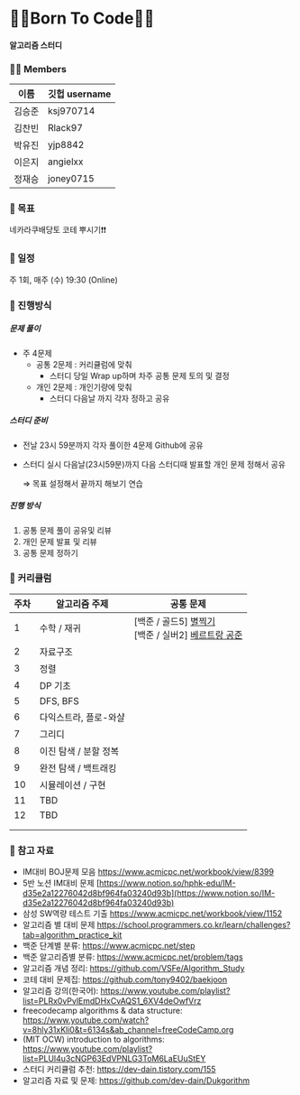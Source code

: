 # 👩‍💻Born To Code👨‍💻

#### 알고리즘 스터디



### 🙋‍♀️ Members

| 이름   | 깃헙 username |
| ------ | ------------- |
| 김승준 | ksj970714     |
| 김찬빈 | Rlack97       |
| 박유진 | yjp8842       |
| 이은지 | angielxx      |
| 정재승 | joney0715     |



### 🔹 목표

네카라쿠배당토 코테 뿌시기❗❗

### 🔹 일정

주 1회, 매주 (수) 19:30 (Online)

### 🔹 진행방식

##### 문제 풀이

- 주 4문제
  - 공통 2문제 : 커리큘럼에 맞춰
    - 스터디 당일 Wrap up하며 차주 공통 문제 토의 및 결정
  - 개인 2문제 : 개인기량에 맞춰
    - 스터디 다음날 까지 각자 정하고 공유

##### 스터디 준비

- 전날 23시 59분까지 각자 풀이한 4문제 Github에 공유

- 스터디 실시 다음날(23시59분)까지 다음 스터디때 발표할 개인 문제 정해서 공유

  ⇒ 목표 설정해서 끝까지 해보기 연습

##### 진행 방식

1. 공통 문제 풀이 공유및 리뷰
2. 개인 문제 발표 및 리뷰
3. 공통 문제 정하기



### 🔹 커리큘럼

| 주차 | 알고리즘 주제         | 공통 문제                                                    |
| ---- | --------------------- | ------------------------------------------------------------ |
| 1    | 수학 / 재귀           | [백준 / 골드5] [별찍기](https://www.acmicpc.net/problem/2447)<br />[백준 / 실버2] [베르트랑 공준](https://www.acmicpc.net/problem/4948) |
| 2    | 자료구조              |                                                              |
| 3    | 정렬                  |                                                              |
| 4    | DP 기초               |                                                              |
| 5    | DFS, BFS              |                                                              |
| 6    | 다익스트라, 플로-와샬 |                                                              |
| 7    | 그리디                |                                                              |
| 8    | 이진 탐색 / 분할 정복 |                                                              |
| 9    | 완전 탐색 / 백트래킹  |                                                              |
| 10   | 시뮬레이션 / 구현     |                                                              |
| 11   | TBD                   |                                                              |
| 12   | TBD                   |                                                              |
|      |                       |                                                              |
|      |                       |                                                              |



### 🔹 참고 자료

- IM대비 BOJ문제 모음 https://www.acmicpc.net/workbook/view/8399
- 5반 노션 IM대비 문제 [https://www.notion.so/hphk-edu/IM-d35e2a12276042d8bf964fa03240d93b](https://www.notion.so/IM-d35e2a12276042d8bf964fa03240d93b)
- 삼성 SW역량 테스트 기출 https://www.acmicpc.net/workbook/view/1152
- 알고리즘 별 대비 문제 https://school.programmers.co.kr/learn/challenges?tab=algorithm_practice_kit
- 백준 단계별 분류: https://www.acmicpc.net/step
- 백준 알고리즘별 분류: https://www.acmicpc.net/problem/tags
- 알고리즘 개념 정리: https://github.com/VSFe/Algorithm_Study
- 코테 대비 문제집: https://github.com/tony9402/baekjoon
- 알고리즘 강의(한국어): https://www.youtube.com/playlist?list=PLRx0vPvlEmdDHxCvAQS1_6XV4deOwfVrz
- freecodecamp algorithms & data structure: https://www.youtube.com/watch?v=8hly31xKli0&t=6134s&ab_channel=freeCodeCamp.org
- (MIT OCW) introduction to algorithms: https://www.youtube.com/playlist?list=PLUl4u3cNGP63EdVPNLG3ToM6LaEUuStEY
- 스터디 커리큘럼 추천: https://dev-dain.tistory.com/155
- 알고리즘 자료 및 문제: https://github.com/dev-dain/Dukgorithm